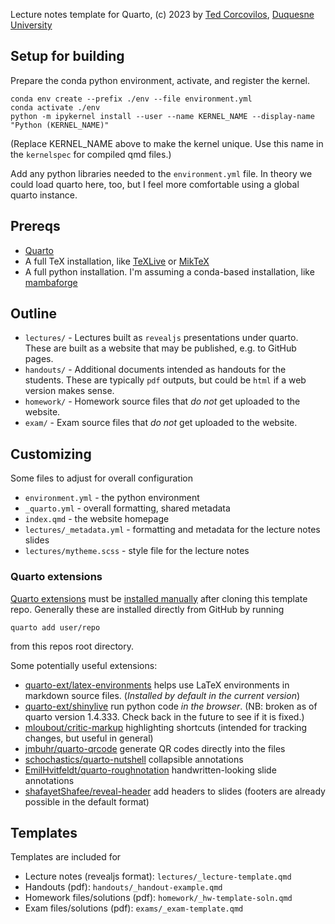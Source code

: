 Lecture notes template for Quarto, (c) 2023 by [Ted Corcovilos](https://corcoviloslabs.com), [Duquesne University](https://www.duq.edu)

## Setup for building

Prepare the conda python environment, activate, and register the kernel.

```         
conda env create --prefix ./env --file environment.yml
conda activate ./env
python -m ipykernel install --user --name KERNEL_NAME --display-name "Python (KERNEL_NAME)"
```

(Replace KERNEL_NAME above to make the kernel unique. Use this name in the `kernelspec` for compiled qmd files.)

Add any python libraries needed to the `environment.yml` file. In theory we could load quarto here, too, but I feel more comfortable using a global quarto instance.

## Prereqs

-   [Quarto](https://quarto.org)
-   A full TeX installation, like [TeXLive](https://tug.org/texlive/) or [MikTeX](https://miktex.org/)
-   A full python installation. I'm assuming a conda-based installation, like [mambaforge](https://github.com/conda-forge/miniforge#mambaforge)

## Outline

-   `lectures/` - Lectures built as `revealjs` presentations under quarto. These are built as a website that may be published, e.g. to GitHub pages.
-   `handouts/` - Additional documents intended as handouts for the students. These are typically `pdf` outputs, but could be `html` if a web version makes sense.
-   `homework/` - Homework source files that *do not* get uploaded to the website.
-   `exam/` - Exam source files that *do not* get uploaded to the website.

## Customizing

Some files to adjust for overall configuration

- `environment.yml` - the python environment
- `_quarto.yml` - overall formatting, shared metadata
- `index.qmd` - the website homepage
- `lectures/_metadata.yml` - formatting and metadata for the lecture notes slides
- `lectures/mytheme.scss` - style file for the lecture notes

### Quarto extensions

[Quarto extensions](https://quarto.org/docs/extensions/) must be [installed manually](https://quarto.org/docs/extensions/managing.html) after cloning this template repo.  Generally these are installed directly from GitHub by running

```
quarto add user/repo
```

from this repos root directory.

Some potentially useful extensions:

- [quarto-ext/latex-environments](https://github.com/quarto-ext/latex-environment) helps use LaTeX environments in markdown source files.  (*Installed by default in the current version*)
- [quarto-ext/shinylive](https://github.com/quarto-ext/shinylive) run python code *in the browser*. (NB: broken as of quarto version 1.4.333.  Check back in the future to see if it is fixed.)
- [mloubout/critic-markup](https://github.com/mloubout/critic-markup) highlighting shortcuts (intended for tracking changes, but useful in general)
- [jmbuhr/quarto-qrcode](https://github.com/jmbuhr/quarto-qrcode) generate QR codes directly into the files
- [schochastics/quarto-nutshell](https://github.com/schochastics/quarto-nutshell) collapsible annotations
- [EmilHvitfeldt/quarto-roughnotation](https://github.com/EmilHvitfeldt/quarto-roughnotation) handwritten-looking slide annotations
- [shafayetShafee/reveal-header](https://github.com/shafayetShafee/reveal-header) add headers to slides (footers are already possible in the default format)

## Templates

Templates are included for

- Lecture notes (revealjs format): `lectures/_lecture-template.qmd`
- Handouts (pdf): `handouts/_handout-example.qmd`
- Homework files/solutions (pdf): `homework/_hw-template-soln.qmd`
- Exam files/solutions (pdf): `exams/_exam-template.qmd`